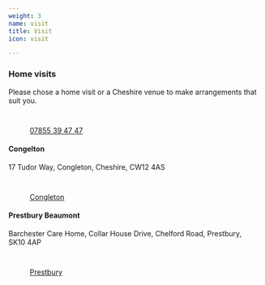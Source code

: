 ```yaml
---
weight: 3
name: visit
title: Visit
icon: visit

---
```


### Home visits

Please chose a home visit or a Cheshire venue to make arrangements that suit&nbsp;you.

<aside class=tc>
<a class="link no-underline white system ttu tracked fw4 h2 bn br-pill pa3 pr4 pl4 bg-tyrian hover-bg-plum transition" href="tel:+447855394747" role="button">
<svg class="pr2 v-mid" width="42" height="42" viewBox="0 0 128 128" alt="call">
  <use xlink:href="#call"></use>
</svg>07855 39 47 47</a>
</aside>

#### Congelton

17 Tudor Way, Congleton, Cheshire, CW12&nbsp;4AS

<aside class=tc>
  <a class="link no-underline white system ttu tracked fw4 h2 bn br-pill pa3 pr4 pl4 bg-tyrian hover-bg-plum transition" href="https://www.google.com/maps/dir/current+location/17+Tudor+Way,+Congleton+CW12+4AS,+United+Kingdom" role="button">
  <svg class="pr2 v-btm" width="42" height="42" viewBox="0 0 128 128" alt="credit-card">
    <use xlink:href="#route"></use>
  </svg>Congleton</a>
</aside>

#### Prestbury Beaumont

Barchester Care Home, Collar House Drive, Chelford Road, Prestbury, SK10&nbsp;4AP


<aside class=tc>
  <a class="link no-underline white system ttu tracked fw4 h2 bn br-pill pa3 pr4 pl4 bg-tyrian hover-bg-plum transition" href="https://www.google.com/maps/dir/current+location/Prestbury+Beaumont+Care+Home,+Collar+House+Dr,+Prestbury+SK10+4AP,+United+Kingdom" role="button">
  <svg class="pr2 v-btm" width="42" height="42" viewBox="0 0 128 128" alt="route">
    <use xlink:href="#route"></use>
  </svg>Prestbury</a>
</aside>